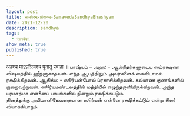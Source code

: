 ```yaml
---
layout: post
title: सामवेदम्-प्रोक्षणम्-SamavedaSandhyaBhashyam
date: 2021-12-20
description: sandhya
tags:
  - सामवेदम्
show_meta: true
published: true
---
```



 अहश्च माऽऽदित्यश्च पुनातु स्वाहा ॥ 
பாஷ்யம் – அஹ: - ஆஶ்ரிதர்களுடைய ஸம்ரக்ஷண விஷயத்தில் ஹீநனாகாதவன். எந்த ஆபத்திலும் அவர்களைக் கைவிடாமல் ரக்ஷிக்கிறவன். ஆதித்ய: - ஸூர்யன்போல் ப்ரகாசிக்கிறவன். கல்யாண குணங்களில் குறைவற்றவன். ஸூர்யமண்டலத்தின் மத்தியில் எழுந்தருளியிருக்கிறவன். அந்த பரமாத்மா என்னைப் பாபங்களில் நின்றும் ரக்ஷிக்கட்டும்.  
தினத்துக்கு அபிமானிதேவதையான ஸூர்யன் என்னை ரக்ஷிக்கட்டும் என்று சிலர் வியாக்கியாநம். 

